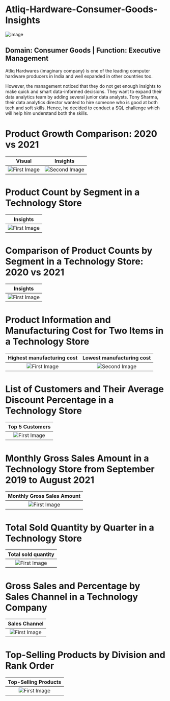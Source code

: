 # Atliq-Hardware-Consumer-Goods-Insights

![image](https://user-images.githubusercontent.com/20944950/220154018-e8ebd0f5-2ee1-47d0-8ed4-b8d2b6325bad.png)

## Domain:  Consumer Goods |  Function:  Executive Management 

Atliq Hardwares (imaginary company) is one of the leading computer hardware producers in India and well expanded in other countries too.

However, the management noticed that they do not get enough insights to make quick and smart data-informed decisions. They want to expand their data analytics team by adding several junior data analysts. Tony Sharma, their data analytics director wanted to hire someone who is good at both tech and soft skills. 
Hence, he decided to conduct a SQL challenge which will help him understand both the skills.

# Product Growth Comparison: 2020 vs 2021

|Visual|Insights|
|:-:|:-:|
|![First Image](https://user-images.githubusercontent.com/20944950/220156096-cac36345-31b1-496c-bb9b-71264f1d3082.png)|![Second Image](https://user-images.githubusercontent.com/20944950/220156769-133e16d4-9a03-428a-a603-1170d8cce489.png)|

# Product Count by Segment in a Technology Store

|Insights|
|:-:|
|![First Image](https://user-images.githubusercontent.com/20944950/220157758-831a66d0-a927-413f-869e-9d0b61215a37.png)|

# Comparison of Product Counts by Segment in a Technology Store: 2020 vs 2021
|Insights|
|:-:|
|![First Image](https://user-images.githubusercontent.com/20944950/220158302-533d5d8d-7c2b-4051-a7b6-83c0878779fa.png)|

# Product Information and Manufacturing Cost for Two Items in a Technology Store
|Highest manufacturing cost|Lowest manufacturing cost|
|:-:|:-:|
|![First Image](https://user-images.githubusercontent.com/20944950/220158903-8ff7d6c3-d871-4e88-8e83-284b31a00bd4.png)|![Second Image](https://user-images.githubusercontent.com/20944950/220158961-092b87bb-52c4-482e-bf4a-61fb9c463eb9.png)|


# List of Customers and Their Average Discount Percentage in a Technology Store

|Top 5 Customers|
|:-:|
|![First Image](https://user-images.githubusercontent.com/20944950/220159424-1c314514-5019-4312-9956-bfa392505ca3.png)|

# Monthly Gross Sales Amount in a Technology Store from September 2019 to August 2021
|Monthly Gross Sales Amount|
|:-:|
|![First Image](https://user-images.githubusercontent.com/20944950/220159943-b65a91d3-e954-40b5-89ed-27552b1792bb.png)|

# Total Sold Quantity by Quarter in a Technology Store
|Total sold quantity|
|:-:|
|![First Image](https://user-images.githubusercontent.com/20944950/220160745-2ee264c5-58e2-4d91-aec4-bb21698db94f.png)|

# Gross Sales and Percentage by Sales Channel in a Technology Company

|Sales Channel|
|:-:|
|![First Image](https://user-images.githubusercontent.com/20944950/220161303-8711c5a6-f3f9-450f-bb2f-e91031d60f59.png)|


# Top-Selling Products by Division and Rank Order

|Top-Selling Products|
|:-:|
|![First Image](https://user-images.githubusercontent.com/20944950/220162029-daa1cf2b-8ffa-48bf-8a0d-44d7064eb5df.png)|











